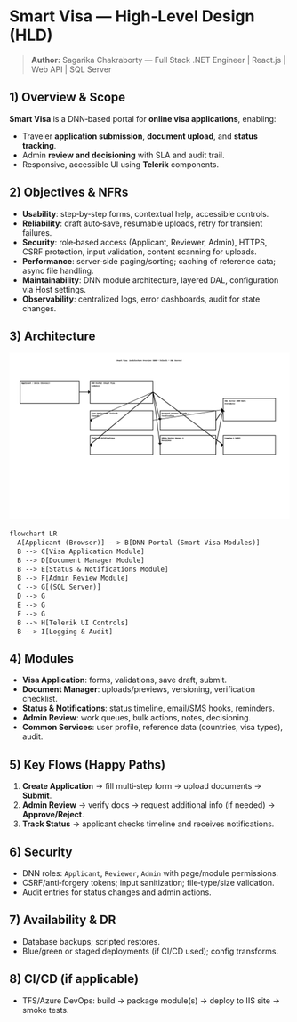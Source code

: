 # Smart Visa — High‑Level Design (HLD)

> **Author:** Sagarika Chakraborty — Full Stack .NET Engineer | React.js | Web API | SQL Server

## 1) Overview & Scope
**Smart Visa** is a DNN‑based portal for **online visa applications**, enabling:
- Traveler **application submission**, **document upload**, and **status tracking**.
- Admin **review and decisioning** with SLA and audit trail.
- Responsive, accessible UI using **Telerik** components.

## 2) Objectives & NFRs
- **Usability**: step‑by‑step forms, contextual help, accessible controls.
- **Reliability**: draft auto‑save, resumable uploads, retry for transient failures.
- **Security**: role‑based access (Applicant, Reviewer, Admin), HTTPS, CSRF protection, input validation, content scanning for uploads.
- **Performance**: server‑side paging/sorting; caching of reference data; async file handling.
- **Maintainability**: DNN module architecture, layered DAL, configuration via Host settings.
- **Observability**: centralized logs, error dashboards, audit for state changes.

## 3) Architecture
![Architecture](./architecture.png)

```mermaid
flowchart LR
  A[Applicant (Browser)] --> B[DNN Portal (Smart Visa Modules)]
  B --> C[Visa Application Module]
  B --> D[Document Manager Module]
  B --> E[Status & Notifications Module]
  B --> F[Admin Review Module]
  C --> G[(SQL Server)]
  D --> G
  E --> G
  F --> G
  B --> H[Telerik UI Controls]
  B --> I[Logging & Audit]
```

## 4) Modules
- **Visa Application**: forms, validations, save draft, submit.
- **Document Manager**: uploads/previews, versioning, verification checklist.
- **Status & Notifications**: status timeline, email/SMS hooks, reminders.
- **Admin Review**: work queues, bulk actions, notes, decisioning.
- **Common Services**: user profile, reference data (countries, visa types), audit.

## 5) Key Flows (Happy Paths)
1. **Create Application** → fill multi‑step form → upload documents → **Submit**.
2. **Admin Review** → verify docs → request additional info (if needed) → **Approve/Reject**.
3. **Track Status** → applicant checks timeline and receives notifications.

## 6) Security
- DNN roles: `Applicant`, `Reviewer`, `Admin` with page/module permissions.
- CSRF/anti‑forgery tokens; input sanitization; file‑type/size validation.
- Audit entries for status changes and admin actions.

## 7) Availability & DR
- Database backups; scripted restores.
- Blue/green or staged deployments (if CI/CD used); config transforms.

## 8) CI/CD (if applicable)
- TFS/Azure DevOps: build → package module(s) → deploy to IIS site → smoke tests.
